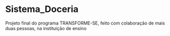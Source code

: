 # Sistema_Doceria
Projeto final do programa TRANSFORME-SE, feito com colaboração de mais duas pessoas, na instituição de ensino 
